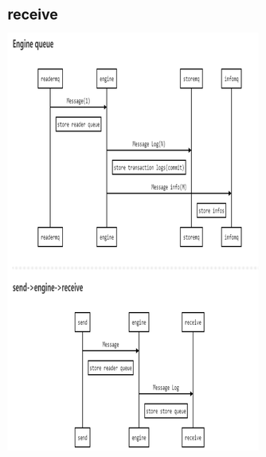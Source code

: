 # receive
<img src="https://github.com/zgfzgf/rabbitmq/blob/master/rabbitengine.png" width="880px" height="840px"/>
